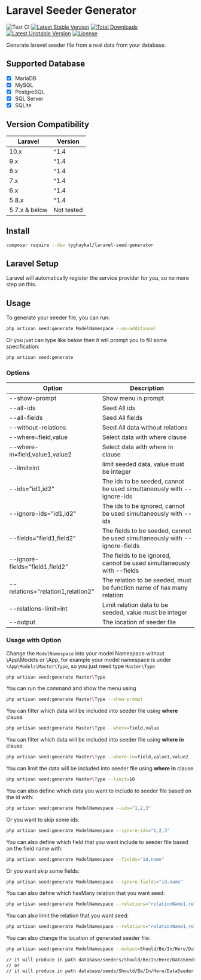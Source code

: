 # Laravel Seeder Generator

![Test CI](https://github.com/tyghaykal/laravel-seeder-generator/actions/workflows/test.yml/badge.svg?branch=main)
[![Latest Stable Version](http://poser.pugx.org/tyghaykal/laravel-seed-generator/v)](https://packagist.org/packages/tyghaykal/laravel-seed-generator) [![Total Downloads](http://poser.pugx.org/tyghaykal/laravel-seed-generator/downloads)](https://packagist.org/packages/tyghaykal/laravel-seed-generator) [![Latest Unstable Version](http://poser.pugx.org/tyghaykal/laravel-seed-generator/v/unstable)](https://packagist.org/packages/tyghaykal/laravel-seed-generator) [![License](http://poser.pugx.org/tyghaykal/laravel-seed-generator/license)](https://packagist.org/packages/tyghaykal/laravel-seed-generator)

Generate laravel seeder file from a real data from your database.

## Supported Database

-   [x] MariaDB
-   [x] MySQL
-   [x] PostgreSQL
-   [x] SQL Server
-   [x] SQLite

## Version Compatibility

| Laravel       | Version    |
| ------------- | ---------- |
| 10.x          | ^1.4       |
| 9.x           | ^1.4       |
| 8.x           | ^1.4       |
| 7.x           | ^1.4       |
| 6.x           | ^1.4       |
| 5.8.x         | ^1.4       |
| 5.7.x & below | Not tested |

## Install

```bash
composer require --dev tyghaykal/laravel-seed-generator
```

## Laravel Setup

Laravel will automatically register the service provider for you, so no more step on this.

## Usage

To generate your seeder file, you can run:

```bash
php artisan seed:generate ModelNamespace --no-additional
```

Or you just can type like below then it will prompt you to fill some specification:

```bash
php artisan seed:generate
```

### Options

| Option                            | Description                                                                 |
| --------------------------------- | --------------------------------------------------------------------------- |
| --show-prompt                     | Show menu in prompt                                                         |
| --all-ids                         | Seed All ids                                                                |
| --all-fields                      | Seed All fields                                                             |
| --without-relations               | Seed All data without relations                                             |
| --where=field,value               | Select data with where clause                                               |
| --where-in=field,value1,value2    | Select data with where in clause                                            |
| --limit=int                       | limit seeded data, value must be integer                                    |
| --ids="id1,id2"                   | The ids to be seeded, cannot be used simultaneously with --ignore-ids       |
| --ignore-ids="id1,id2"            | The ids to be ignored, cannot be used simultaneously with --ids             |
| --fields="field1,field2"          | The fields to be seeded, cannot be used simultaneously with --ignore-fields |
| --ignore-fields="field1,field2"   | The fields to be ignored, cannot be used simultaneously with --fields       |
| --relations="relation1,relation2" | The relation to be seeded, must be function name of has many relation       |
| --relations-limit=int             | Limit relation data to be seeded, value must be integer                     |
| --output                          | The location of seeder file                                                 |

### Usage with Option

Change the `ModelNamespace` into your model Namespace without \App\Models or \App, for example your model namespace is under `\App\Models\Master\Type`, so you just need type `Master\Type`

```bash
php artisan seed:generate Master\Type
```

You can run the command and show the menu using

```bash
php artisan seed:generate Master\Type --show-prompt
```

You can filter which data will be included into seeder file using **where** clause

```bash
php artisan seed:generate Master\Type --where=field,value
```

You can filter which data will be included into seeder file using **where in** clause

```bash
php artisan seed:generate Master\Type --where-in=field,value1,value2
```

You can limit the data will be included into seeder file using **where in** clause

```bash
php artisan seed:generate Master\Type --limit=10
```

You can also define which data you want to include to seeder file based on the id with:

```bash
php artisan seed:generate ModelNamespace --ids="1,2,3"
```

Or you want to skip some ids:

```bash
php artisan seed:generate ModelNamespace --ignore-ids="1,2,3"
```

You can also define which field that you want include to seeder file based on the field name with:

```bash
php artisan seed:generate ModelNamespace --fields="id,name"
```

Or you want skip some fields:

```bash
php artisan seed:generate ModelNamespace --ignore-fields="id,name"
```

You can also define which hasMany relation that you want seed:

```bash
php artisan seed:generate ModelNamespace --relations="relationName1,relationName2"
```

You can also limit the relation that you want seed:

```bash
php artisan seed:generate ModelNamespace --relations="relationName1,relationName2" --relations-limit=10
```

You can also change the location of generated seeder file:

```bash
php artisan seed:generate ModelNamespace --output=Should/Be/In/Here/Data

// it will produce in path database/seeders/Should/Be/In/Here/DataSeeder
// or
// it will produce in path database/seeds/Should/Be/In/Here/DataSeeder
```
